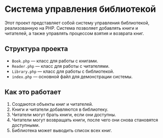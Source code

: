 # Система управления библиотекой

Этот проект представляет собой  систему управления библиотекой, реализованную на PHP. Система позволяет добавлять книги и читателей, а также управлять процессом взятия и возврата книг.

## Структура проекта

- `Book.php` — класс для работы с книгами.
- `Reader.php` — класс для работы с читателями.
- `Library.php` — класс для работы с библиотекой.
- `index.php` — основной файл для демонстрации системы.

## Как это работает
1. Создаются объекты книг и читателей.
2. Книги и читатели добавляются в библиотеку.
3. Читатели могут брать книги, если они доступны.
4. Читатели могут возвращать книги, после чего они снова становятся доступными.
5. Библиотека может выводить список всех книг.
